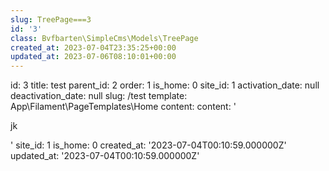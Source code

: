 ```yaml
---
slug: TreePage===3
id: '3'
class: Bvfbarten\SimpleCms\Models\TreePage
created_at: 2023-07-04T23:35:25+00:00
updated_at: 2023-07-06T08:10:01+00:00
---
```

id: 3
title: test
parent_id: 2
order: 1
is_home: 0
site_id: 1
activation_date: null
deactivation_date: null
slug: /test
template: App\Filament\PageTemplates\Home
content:
  content: '<p>jk</p>'
  site_id: 1
  is_home: 0
created_at: '2023-07-04T00:10:59.000000Z'
updated_at: '2023-07-04T00:10:59.000000Z'
